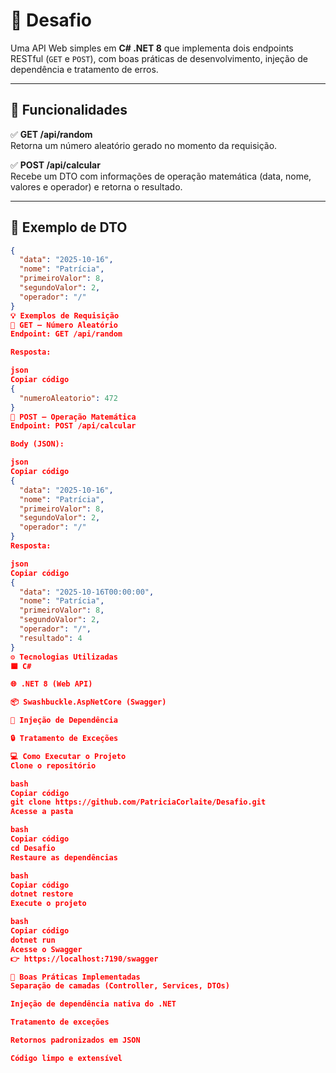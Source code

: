 # 🧮 Desafio

Uma API Web simples em **C# .NET 8** que implementa dois endpoints RESTful (`GET` e `POST`), com boas práticas de desenvolvimento, injeção de dependência e tratamento de erros.

---

## 🚀 Funcionalidades

✅ **GET /api/random**  
Retorna um número aleatório gerado no momento da requisição.

✅ **POST /api/calcular**  
Recebe um DTO com informações de operação matemática (data, nome, valores e operador) e retorna o resultado.

---

## 🧩 Exemplo de DTO

```json
{
  "data": "2025-10-16",
  "nome": "Patrícia",
  "primeiroValor": 8,
  "segundoValor": 2,
  "operador": "/"
}
💡 Exemplos de Requisição
🔹 GET — Número Aleatório
Endpoint: GET /api/random

Resposta:

json
Copiar código
{
  "numeroAleatorio": 472
}
🔹 POST — Operação Matemática
Endpoint: POST /api/calcular

Body (JSON):

json
Copiar código
{
  "data": "2025-10-16",
  "nome": "Patrícia",
  "primeiroValor": 8,
  "segundoValor": 2,
  "operador": "/"
}
Resposta:

json
Copiar código
{
  "data": "2025-10-16T00:00:00",
  "nome": "Patrícia",
  "primeiroValor": 8,
  "segundoValor": 2,
  "operador": "/",
  "resultado": 4
}
⚙️ Tecnologias Utilizadas
🟦 C#

🌐 .NET 8 (Web API)

📦 Swashbuckle.AspNetCore (Swagger)

🧩 Injeção de Dependência

🔒 Tratamento de Exceções

💻 Como Executar o Projeto
Clone o repositório

bash
Copiar código
git clone https://github.com/PatriciaCorlaite/Desafio.git
Acesse a pasta

bash
Copiar código
cd Desafio
Restaure as dependências

bash
Copiar código
dotnet restore
Execute o projeto

bash
Copiar código
dotnet run
Acesse o Swagger
👉 https://localhost:7190/swagger

🧭 Boas Práticas Implementadas
Separação de camadas (Controller, Services, DTOs)

Injeção de dependência nativa do .NET

Tratamento de exceções

Retornos padronizados em JSON

Código limpo e extensível
